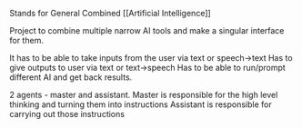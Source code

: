 Stands for General Combined [[Artificial Intelligence]] 

Project to combine multiple narrow AI tools and make a singular interface for them. 

It has to be able to take inputs from the user via text or speech->text 
Has to give outputs to user via text or text->speech 
Has to be able to run/prompt different AI and get back results. 

2 agents - master and assistant. 
Master is responsible for the high level thinking and turning them into instructions
Assistant is responsible for carrying out those instructions 